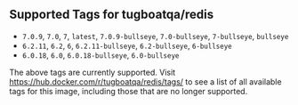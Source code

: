 ## Supported Tags for tugboatqa/redis

* `7.0.9`, `7.0`, `7`, `latest`, `7.0.9-bullseye`, `7.0-bullseye`, `7-bullseye`, `bullseye`
* `6.2.11`, `6.2`, `6`, `6.2.11-bullseye`, `6.2-bullseye`, `6-bullseye`
* `6.0.18`, `6.0`, `6.0.18-bullseye`, `6.0-bullseye`

The above tags are currently supported. Visit https://hub.docker.com/r/tugboatqa/redis/tags/ to see a list of all available tags for this image, including those that are no longer supported.
